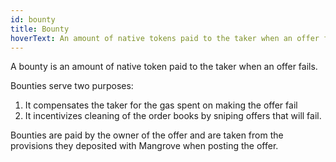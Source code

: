 ```yaml
---
id: bounty
title: Bounty
hoverText: An amount of native tokens paid to the taker when an offer fails.
---
```


A bounty is an amount of native token paid to the taker when an offer fails.

Bounties serve two purposes:
1. It compensates the taker for the gas spent on making the offer fail
2. It incentivizes cleaning of the order books by sniping offers that will fail.

Bounties are paid by the owner of the offer and are taken from the provisions they deposited with Mangrove when posting the offer.